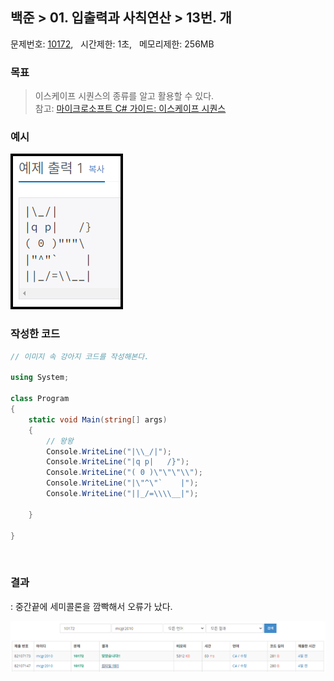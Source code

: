 
## 백준 > 01. 입출력과 사칙연산 > 13번. 개    
문제번호: [10172](https://www.acmicpc.net/problem/10172), &nbsp; 시간제한: 1초, &nbsp; 메모리제한: 256MB

### 목표     
>이스케이프 시퀀스의 종류를 알고 활용할 수 있다.    
>참고: [마이크로소프트 C# 가이드: 이스케이프 시퀀스](https://learn.microsoft.com/ko-kr/cpp/c-language/escape-sequences?view=msvc-170)

### 예시    
![alt text](13_Image_1.png)
<br>

### 작성한 코드   

```cs
// 이미지 속 강아지 코드를 작성해본다.    

using System;

class Program
{
    static void Main(string[] args)
    {   
        // 왕왕     
        Console.WriteLine("|\\_/|");
        Console.WriteLine("|q p|   /}");
        Console.WriteLine("( 0 )\"\"\"\\");
        Console.WriteLine("|\"^\"`    |");
        Console.WriteLine("||_/=\\\\__|");        

    }    
    
}
```
<br>

### 결과    
: 중간끝에 세미콜론을 깜빡해서 오류가 났다.    

![01단계 13번문항 제출결과](13_result_Img.png)